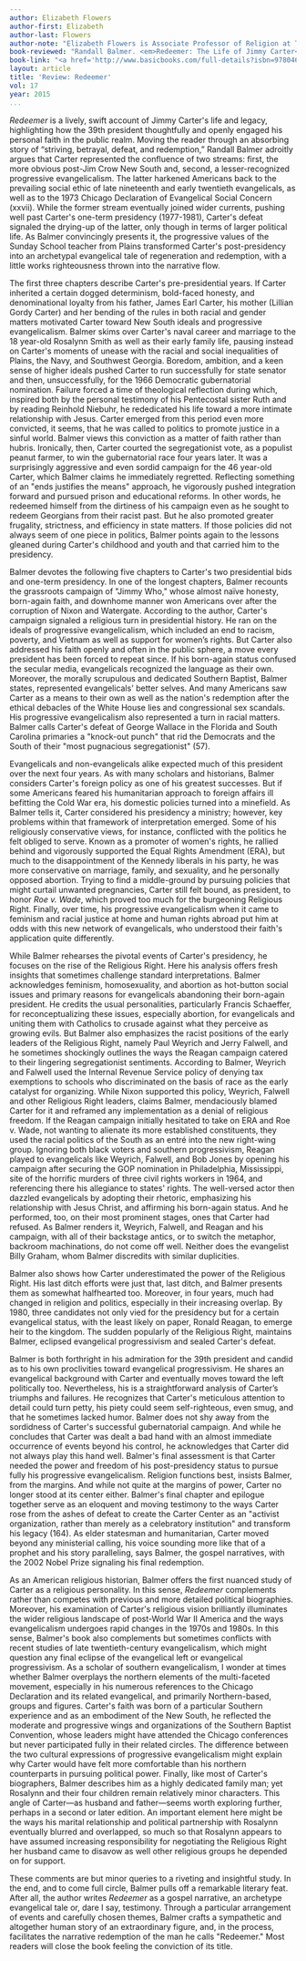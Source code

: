 ```yaml
---
author: Elizabeth Flowers
author-first: Elizabeth
author-last: Flowers
author-note: "Elizabeth Flowers is Associate Professor of Religion at Texas Christian University."
book-reviewed: "Randall Balmer. <em>Redeemer: The Life of Jimmy Carter</em>. New York: Basic Books, 2014. 273 pp. ISBN 978-0-465-02958-7"
book-link: "<a href='http://www.basicbooks.com/full-details?isbn=9780465029587'>Publisher's Website</a>"
layout: article
title: 'Review: Redeemer'
vol: 17
year: 2015
...
```


*Redeemer* is a lively, swift account of Jimmy Carter's life and legacy, highlighting how the 39th president thoughtfully and openly engaged his personal faith in the public realm. Moving the reader through an absorbing story of “striving, betrayal, defeat, and redemption,” Randall Balmer adroitly argues that Carter represented the confluence of two streams:  first, the more obvious post-Jim Crow New South and, second, a lesser-recognized progressive evangelicalism. The latter harkened Americans back to the prevailing social ethic of late nineteenth and early twentieth evangelicals, as well as to the 1973 Chicago Declaration of Evangelical Social Concern (xxvii). While the former stream eventually joined wider currents, pushing well past Carter's one-term presidency (1977-1981), Carter's defeat signaled the drying-up of the latter, only though in terms of larger political life. As Balmer convincingly presents it, the progressive values of the Sunday School teacher from Plains transformed Carter's post-presidency into an archetypal evangelical tale of regeneration and redemption, with a little works righteousness thrown into the narrative flow.

The first three chapters describe Carter's pre-presidential years. If Carter inherited a certain dogged determinism, bold-faced honesty, and denominational loyalty from his father, James Earl Carter, his mother (Lillian Gordy Carter) and her bending of the rules in both racial and gender matters motivated Carter toward New South ideals and progressive evangelicalism. Balmer skims over Carter's naval career and marriage to the 18 year-old Rosalynn Smith as well as their early family life, pausing instead on Carter's moments of unease with the racial and social inequalities of Plains, the Navy, and Southwest Georgia. Boredom, ambition, and a keen sense of higher ideals pushed Carter to run successfully for state senator and then, unsuccessfully, for the 1966 Democratic gubernatorial nomination. Failure forced a time of theological reflection during which, inspired both by the personal testimony of his Pentecostal sister Ruth and by reading Reinhold Niebuhr, he rededicated his life toward a more intimate relationship with Jesus. Carter emerged from this period even more convicted, it seems, that he was called to politics to promote justice in a sinful world. Balmer views this conviction as a matter of faith rather than hubris. Ironically, then, Carter courted the segregationist vote, as a populist peanut farmer, to win the gubernatorial race four years later. It was a surprisingly aggressive and even sordid campaign for the 46 year-old Carter, which Balmer claims he immediately regretted. Reflecting something of an "ends justifies the means" approach, he vigorously pushed integration forward and pursued prison and educational reforms. In other words, he redeemed himself from the dirtiness of his campaign even as he sought to redeem Georgians from their racist past. But he also promoted greater frugality, strictness, and efficiency in state matters. If those policies did not always seem of one piece in politics, Balmer points again to the lessons gleaned during Carter's childhood and youth and that carried him to the presidency. 

Balmer devotes the following five chapters to Carter's two presidential bids and one-term presidency. In one of the longest chapters, Balmer recounts the grassroots campaign of "Jimmy Who," whose almost naïve honesty, born-again faith, and downhome manner won Americans over after the corruption of Nixon and Watergate. According to the author, Carter's campaign signaled a religious turn in presidential history. He ran on the ideals of progressive evangelicalism, which included an end to racism, poverty, and Vietnam as well as support for women’s rights. But Carter also addressed his faith openly and often in the public sphere, a move every president has been forced to repeat since. If his born-again status confused the secular media, evangelicals recognized the language as their own. Moreover, the morally scrupulous and dedicated Southern Baptist, Balmer states, represented evangelicals' better selves. And many Americans saw Carter as a means to their own as well as the nation's redemption after the ethical debacles of the White House lies and congressional sex scandals. His progressive evangelicalism also represented a turn in racial matters. Balmer calls Carter's defeat of George Wallace in the Florida and South Carolina primaries a "knock-out punch" that rid the Democrats and the South of their "most pugnacious segregationist" (57). 

Evangelicals and non-evangelicals alike expected much of this president over the next four years. As with many scholars and historians, Balmer considers Carter's foreign policy as one of his greatest successes. But if some Americans feared his humanitarian approach to foreign affairs ill befitting the Cold War era, his domestic policies turned into a minefield. As Balmer tells it, Carter considered his presidency a ministry; however, key problems within that framework of interpretation emerged. Some of his religiously conservative views, for instance, conflicted with the politics he felt obliged to serve. Known as a promoter of women's rights, he rallied behind and vigorously supported the Equal Rights Amendment (ERA), but much to the disappointment of the Kennedy liberals in his party, he was more conservative on marriage, family, and sexuality, and he personally opposed abortion. Trying to find a middle-ground by pursuing policies that might curtail unwanted pregnancies, Carter still felt bound, as president, to honor *Roe v. Wade*, which proved too much for the burgeoning Religious Right. Finally, over time, his progressive evangelicalism when it came to feminism and racial justice at home and human rights abroad put him at odds with this new network of evangelicals, who understood their faith's application quite differently. 

While Balmer rehearses the pivotal events of Carter's presidency, he focuses on the rise of the Religious Right. Here his analysis offers fresh insights that sometimes challenge standard interpretations. Balmer acknowledges feminism, homosexuality, and abortion as hot-button social issues and primary reasons for evangelicals abandoning their born-again president. He credits the usual personalities, particularly Francis Schaeffer, for reconceptualizing these issues, especially abortion, for evangelicals and uniting them with Catholics to crusade against what they perceive as growing evils. But Balmer also emphasizes the racist positions of the early leaders of the Religious Right, namely Paul Weyrich and Jerry Falwell, and he sometimes shockingly outlines the ways the Reagan campaign catered to their lingering segregationist sentiments. According to Balmer, Weyrich and Falwell used the Internal Revenue Service policy of denying tax exemptions to schools who discriminated on the basis of race as the early catalyst for organizing. While Nixon supported this policy, Weyrich, Falwell and other Religious Right leaders, claims Balmer, mendaciously blamed Carter for it and reframed any implementation as a denial of religious freedom. If the Reagan campaign initially hesitated to take on ERA and Roe v. Wade, not wanting to alienate its more established constituents, they used the racial politics of the South as an entré into the new right-wing group. Ignoring both black voters and southern progressivism, Reagan played to evangelicals like Weyrich, Falwell, and Bob Jones by opening his campaign after securing the GOP nomination in Philadelphia, Mississippi, site of the horrific murders of three civil rights workers in 1964, and referencing there his allegiance to states' rights. The well-versed actor then dazzled evangelicals by adopting their rhetoric, emphasizing his relationship with Jesus Christ, and affirming his born-again status. And he performed, too, on their most prominent stages, ones that Carter had refused. As Balmer renders it, Weyrich, Falwell, and Reagan and his campaign, with all of their backstage antics, or to switch the metaphor, backroom machinations, do not come off well. Neither does the evangelist Billy Graham, whom Balmer discredits with similar duplicities.

Balmer also shows how Carter underestimated the power of the Religious Right. His last ditch efforts were just that, last ditch, and Balmer presents them as somewhat halfhearted too. Moreover, in four years, much had changed in religion and politics, especially in their increasing overlap. By 1980, three candidates not only vied for the presidency but for a certain evangelical status, with the least likely on paper, Ronald Reagan, to emerge heir to the kingdom. The sudden popularly of the Religious Right, maintains Balmer, eclipsed evangelical progressivism and sealed Carter's defeat. 

Balmer is both forthright in his admiration for the 39th president and candid as to his own proclivities toward evangelical progressivism. He shares an evangelical background with Carter and eventually moves toward the left politically too. Nevertheless, his is a straightforward analysis of Carter’s triumphs and failures. He recognizes that Carter's meticulous attention to detail could turn petty, his piety could seem self-righteous, even smug, and that he sometimes lacked humor. Balmer does not shy away from the sordidness of Carter's successful gubernatorial campaign. And while he concludes that Carter was dealt a bad hand with an almost immediate occurrence of events beyond his control, he acknowledges that Carter did not always play this hand well. Balmer's final assessment is that Carter needed the power and freedom of his post-presidency status to pursue fully his progressive evangelicalism. Religion functions best, insists Balmer, from the margins. And while not quite at the margins of power, Carter no longer stood at its center either. Balmer's final chapter and epilogue together serve as an eloquent and moving testimony to the ways Carter rose from the ashes of defeat to create the Carter Center as an "activist organization, rather than merely as a celebratory institution" and transform his legacy (164). As elder statesman and humanitarian, Carter moved beyond any ministerial calling, his voice sounding more like that of a prophet and his story paralleling, says Balmer, the gospel narratives, with the 2002 Nobel Prize signaling his final redemption. 
 
As an American religious historian, Balmer offers the first nuanced study of Carter as a religious personality. In this sense, *Redeemer* complements rather than competes with previous and more detailed political biographies. Moreover, his examination of Carter's religious vision brilliantly illuminates the wider religious landscape of post-World War II America and the ways evangelicalism undergoes rapid changes in the 1970s and 1980s. In this sense, Balmer's book also complements but sometimes conflicts with recent studies of late twentieth-century evangelicalism, which might question any final eclipse of the evangelical left or evangelical progressivism. As a scholar of southern evangelicalism, I wonder at times whether Balmer overplays the northern elements of the multi-faceted movement, especially in his numerous references to the Chicago Declaration and its related evangelical, and primarily Northern-based, groups and figures. Carter's faith was born of a particular Southern experience and as an embodiment of the New South, he reflected the moderate and progressive wings and organizations of the Southern Baptist Convention, whose leaders might have attended the Chicago conferences but never participated fully in their related circles. The difference between the two cultural expressions of progressive evangelicalism might explain why Carter would have felt more comfortable than his northern counterparts in pursuing political power. Finally, like most of Carter's biographers, Balmer describes him as a highly dedicated family man; yet Rosalynn and their four children remain relatively minor characters. This angle of Carter—as husband and father—seems worth exploring further, perhaps in a second or later edition. An important element here might be the ways his marital relationship and political partnership with Rosalynn eventually blurred and overlapped, so much so that Rosalynn appears to have assumed increasing responsibility for negotiating the Religious Right her husband came to disavow as well other religious groups he depended on for support. 
 
These comments are but minor queries to a riveting and insightful study. In the end, and to come full circle, Balmer pulls off a remarkable literary feat. After all, the author writes *Redeemer* as a gospel narrative, an archetype evangelical tale or, dare I say, testimony. Through a particular arrangement of events and carefully chosen themes, Balmer crafts a sympathetic and altogether human story of an extraordinary figure, and, in the process, facilitates the narrative redemption of the man he calls "Redeemer." Most readers will close the book feeling the conviction of its title. 

